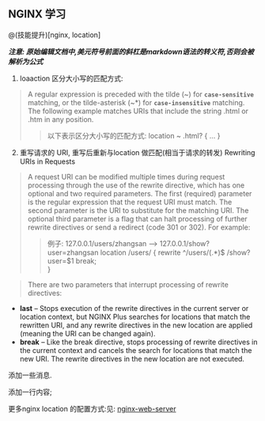 ## NGINX 学习
@(技能提升)[nginx, location]

***注意: 原始编辑文档中,美元符号前面的斜杠是markdown语法的转义符,否则会被解析为公式***

1. loaaction 区分大小写的匹配方式:
>A regular expression is preceded with the tilde (~) for **`case-sensitive`**  matching, or the tilde-asterisk (~*) for  **`case-insensitive`** matching. The following example matches URIs that include the string .html or .htm in any position.
>>以下表示区分大小写的匹配方式:
location ~ \.html? {
    ...
}

2. 重写请求的 URI,  重写后重新与location 做匹配(相当于请求的转发)
Rewriting URIs in Requests
>A request URI can be modified multiple times during request processing through the use of the rewrite directive, which has one optional and two required parameters. The first (required) parameter is the regular expression that the request URI must match. The second parameter is the URI to substitute for the matching URI. The optional third parameter is a flag that can halt processing of further rewrite directives or send a redirect (code 301 or 302). For example:
>>例子: 127.0.0.1/users/zhangsan --> 127.0.0.1/show?user=zhangsan
location /users/ {
    rewrite  ^/users/(.*)\$          /show?user=\$1             break;  
}

>There are two parameters that interrupt processing of rewrite directives:
-  **last** – Stops execution of the rewrite directives in the current server or location context, but NGINX Plus searches for locations that match the rewritten URI, and any rewrite directives in the new location are applied (meaning the URI can be changed again).
- **break** – Like the break directive, stops processing of rewrite directives in the current context and cancels the search for locations that match the new URI. The rewrite directives in the new location are not executed.



添加一些消息.

添加一行内容;







更多nginx location 的配置方式:见: [nginx-web-server](https://www.nginx.com/resources/admin-guide/nginx-web-server/)

